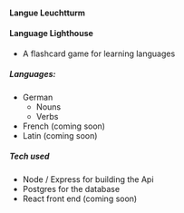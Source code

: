 #### Langue Leuchtturm
#### Language Lighthouse

- A flashcard game for learning languages

##### Languages:
- German
  - Nouns
  - Verbs
- French (coming soon)
- Latin (coming soon)

##### Tech used
- Node / Express for building the Api
- Postgres for the database
- React front end (coming soon)

